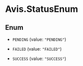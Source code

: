 # Avis.StatusEnum

## Enum

- `PENDING` (value: `"PENDING"`)

- `FAILED` (value: `"FAILED"`)

- `SUCCESS` (value: `"SUCCESS"`)

